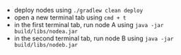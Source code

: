 * deploy nodes using `./gradlew clean deploy`
* open a new terminal tab using `cmd + t`
* in the first terminal tab, run node A using `java -jar build/libs/nodea.jar`
* in the second terminal tab, run node B using `java -jar build/libs/nodeb.jar`